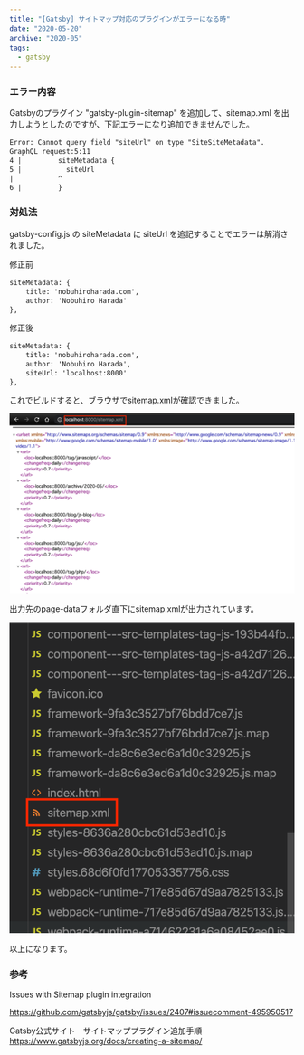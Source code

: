 ```yaml
---
title: "[Gatsby] サイトマップ対応のプラグインがエラーになる時"
date: "2020-05-20"
archive: "2020-05"
tags:
  - gatsby
---
```


### エラー内容

Gatsbyのプラグイン "gatsby-plugin-sitemap" を追加して、sitemap.xml を出力しようとしたのですが、下記エラーになり追加できませんでした。

    Error: Cannot query field "siteUrl" on type "SiteSiteMetadata".
    GraphQL request:5:11
    4 |         siteMetadata {
    5 |           siteUrl
    |           ^
    6 |         }

### 対処法

gatsby-config.js の siteMetadata に siteUrl を追記することでエラーは解消されました。

修正前

    siteMetadata: {
        title: 'nobuhiroharada.com',
        author: 'Nobuhiro Harada'
    },

修正後

    siteMetadata: {
        title: 'nobuhiroharada.com',
        author: 'Nobuhiro Harada',
        siteUrl: 'localhost:8000'
    },

これでビルドすると、ブラウザでsitemap.xmlが確認できました。

![IMG](./2020-05-20-gatsby-sitemap-plugin-error-1.png)

出力先のpage-dataフォルダ直下にsitemap.xmlが出力されています。

![IMG](./2020-05-20-gatsby-sitemap-plugin-error-2.png)

以上になります。

### 参考
Issues with Sitemap plugin integration

https://github.com/gatsbyjs/gatsby/issues/2407#issuecomment-495950517

Gatsby公式サイト　サイトマッププラグイン追加手順
https://www.gatsbyjs.org/docs/creating-a-sitemap/